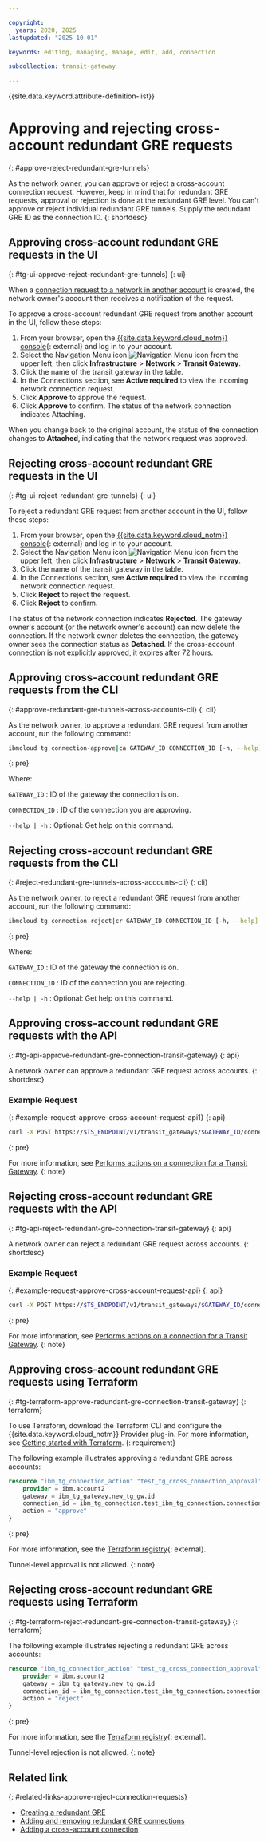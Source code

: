 ```yaml
---

copyright:
  years: 2020, 2025
lastupdated: "2025-10-01"

keywords: editing, managing, manage, edit, add, connection

subcollection: transit-gateway

---
```


{{site.data.keyword.attribute-definition-list}}

# Approving and rejecting cross-account redundant GRE requests
{: #approve-reject-redundant-gre-tunnels}

As the network owner, you can approve or reject a cross-account connection request. However, keep in mind that for redundant GRE requests, approval or rejection is done at the redundant GRE level. You can't approve or reject individual redundant GRE tunnels. Supply the redundant GRE ID as the connection ID.
{: shortdesc}

## Approving cross-account redundant GRE requests in the UI
{: #tg-ui-approve-reject-redundant-gre-tunnels}
{: ui}

When a [connection request to a network in another account](/docs/transit-gateway?topic=transit-gateway-adding-cross-account-connections&interface=ui) is created, the network owner's account then receives a notification of the request.

To approve a cross-account redundant GRE request from another account in the UI, follow these steps:

1. From your browser, open the [{{site.data.keyword.cloud_notm}} console](/login){: external} and log in to your account.
1. Select the Navigation Menu icon ![Navigation Menu icon](../../icons/icon_hamburger.svg) from the upper left, then click **Infrastructure** > **Network** > **Transit Gateway**.
1. Click the name of the transit gateway in the table.
1. In the Connections section, see **Active required** to view the incoming network connection request.
1. Click **Approve** to approve the request.
1. Click **Approve** to confirm. The status of the network connection indicates Attaching.

When you change back to the original account, the status of the connection changes to **Attached**, indicating that the network request was approved.

## Rejecting cross-account redundant GRE requests in the UI
{: #tg-ui-reject-redundant-gre-tunnels}
{: ui}

To reject a redundant GRE request from another account in the UI, follow these steps:

1. From your browser, open the [{{site.data.keyword.cloud_notm}} console](/login){: external} and log in to your account.
1. Select the Navigation Menu icon ![Navigation Menu icon](../../icons/icon_hamburger.svg) from the upper left, then click **Infrastructure** > **Network** > **Transit Gateway**.
1. Click the name of the transit gateway in the table.
1. In the Connections section, see **Active required** to view the incoming network connection request.
1. Click **Reject** to reject the request.
1. Click **Reject** to confirm.

The status of the network connection indicates **Rejected**. The gateway owner's account (or the network owner's account) can now delete the connection.  If the network owner deletes the connection, the gateway owner sees the connection status as **Detached**. If the cross-account connection is not explicitly approved, it expires after 72 hours.

## Approving cross-account redundant GRE requests from the CLI
{: #approve-redundant-gre-tunnels-across-accounts-cli}
{: cli}

As the network owner, to approve a redundant GRE request from another account, run the following command:

```sh
ibmcloud tg connection-approve|ca GATEWAY_ID CONNECTION_ID [-h, --help]
```
{: pre}

Where:

`GATEWAY_ID`
:   ID of the gateway the connection is on.

`CONNECTION_ID`
:   ID of the connection you are approving.

`--help | -h`
:   Optional: Get help on this command.

## Rejecting cross-account redundant GRE requests from the CLI
{: #reject-redundant-gre-tunnels-across-accounts-cli}
{: cli}

As the network owner, to reject a redundant GRE request from another account, run the following command:

```sh
ibmcloud tg connection-reject|cr GATEWAY_ID CONNECTION_ID [-h, --help]
```
{: pre}

Where:

`GATEWAY_ID`
:   ID of the gateway the connection is on.

`CONNECTION_ID`
:   ID of the connection you are rejecting.

`--help | -h`
:   Optional: Get help on this command.

## Approving cross-account redundant GRE requests with the API
{: #tg-api-approve-redundant-gre-connection-transit-gateway}
{: api}

A network owner can approve a redundant GRE request across accounts.
{: shortdesc}

### Example Request
{: #example-request-approve-cross-account-request-api1}
{: api}

```sh
curl -X POST https://$TS_ENDPOINT/v1/transit_gateways/$GATEWAY_ID/connections/$CONNECTION_ID/tunnels/$TUNNEL_ID --header "Authorization: Bearer {iam_token}"   --header "Content-Type: application/json"   --data '{ "action": "approve" }'
```
{: pre}

For more information, see [Performs actions on a connection for a Transit Gateway](/apidocs/transit-gateway#create-transit-gateway-connection-actions).
{: note}

## Rejecting cross-account redundant GRE requests with the API
{: #tg-api-reject-redundant-gre-connection-transit-gateway}
{: api}

A network owner can reject a redundant GRE request across accounts.
{: shortdesc}

### Example Request
{: #example-request-approve-cross-account-request-api}
{: api}

```sh
curl -X POST https://$TS_ENDPOINT/v1/transit_gateways/$GATEWAY_ID/connections/$CONNECTION_ID/tunnels/$TUNNEL_ID?version=2020-03-31 --location --header "Authorization: Bearer {iam_token}" --header "Content-Type: application/json" --data '{ "action": "reject" }'
```
{: pre}

For more information, see [Performs actions on a connection for a Transit Gateway](/apidocs/transit-gateway#create-transit-gateway-connection-actions).
{: note}

## Approving cross-account redundant GRE requests using Terraform
{: #tg-terraform-approve-redundant-gre-connection-transit-gateway}
{: terraform}

To use Terraform, download the Terraform CLI and configure the {{site.data.keyword.cloud_notm}} Provider plug-in. For more information, see [Getting started with Terraform](/docs/ibm-cloud-provider-for-terraform?topic=ibm-cloud-provider-for-terraform-getting-started).
{: requirement}

The following example illustrates approving a redundant GRE across accounts:

```terraform
resource "ibm_tg_connection_action" "test_tg_cross_connection_approval" {
    provider = ibm.account2
    gateway = ibm_tg_gateway.new_tg_gw.id
    connection_id = ibm_tg_connection.test_ibm_tg_connection.connection_id
    action = "approve"
}
```
{: pre}

For more information, see the [Terraform registry](https://registry.terraform.io/providers/IBM-Cloud/ibm/latest/docs/resources/tg_connection_actions){: external}.

Tunnel-level approval is not allowed.
{: note}

## Rejecting cross-account redundant GRE requests using Terraform
{: #tg-terraform-reject-redundant-gre-connection-transit-gateway}
{: terraform}

The following example illustrates rejecting a redundant GRE across accounts:

```terraform
resource "ibm_tg_connection_action" "test_tg_cross_connection_approval" {
    provider = ibm.account2
    gateway = ibm_tg_gateway.new_tg_gw.id
    connection_id = ibm_tg_connection.test_ibm_tg_connection.connection_id
    action = "reject"
}
```
{: pre}

For more information, see the [Terraform registry](https://registry.terraform.io/providers/IBM-Cloud/ibm/latest/docs/resources/tg_connection_actions){: external}.

Tunnel-level rejection is not allowed.
{: note}

## Related link
{: #related-links-approve-reject-connection-requests}

* [Creating a redundant GRE](/docs/transit-gateway?topic=transit-gateway-redundant-gre-connection&interface=ui)
* [Adding and removing redundant GRE connections](/docs/transit-gateway?topic=transit-gateway-add-remove-redundant-gre-tunnels&interface=ui)
* [Adding a cross-account connection](/docs/transit-gateway?topic=transit-gateway-adding-cross-account-connections&interface=ui)
